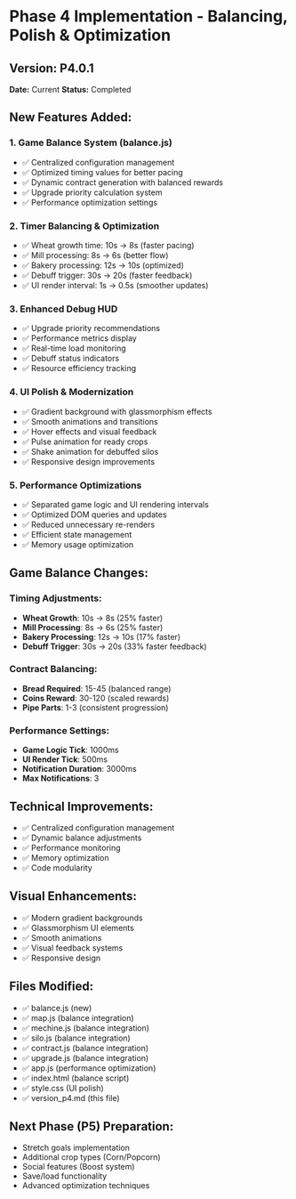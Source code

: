 # Phase 4 Implementation - Balancing, Polish & Optimization

## Version: P4.0.1
**Date:** Current
**Status:** Completed

## New Features Added:

### 1. Game Balance System (balance.js)
- ✅ Centralized configuration management
- ✅ Optimized timing values for better pacing
- ✅ Dynamic contract generation with balanced rewards
- ✅ Upgrade priority calculation system
- ✅ Performance optimization settings

### 2. Timer Balancing & Optimization
- ✅ Wheat growth time: 10s → 8s (faster pacing)
- ✅ Mill processing: 8s → 6s (better flow)
- ✅ Bakery processing: 12s → 10s (optimized)
- ✅ Debuff trigger: 30s → 20s (faster feedback)
- ✅ UI render interval: 1s → 0.5s (smoother updates)

### 3. Enhanced Debug HUD
- ✅ Upgrade priority recommendations
- ✅ Performance metrics display
- ✅ Real-time load monitoring
- ✅ Debuff status indicators
- ✅ Resource efficiency tracking

### 4. UI Polish & Modernization
- ✅ Gradient background with glassmorphism effects
- ✅ Smooth animations and transitions
- ✅ Hover effects and visual feedback
- ✅ Pulse animation for ready crops
- ✅ Shake animation for debuffed silos
- ✅ Responsive design improvements

### 5. Performance Optimizations
- ✅ Separated game logic and UI rendering intervals
- ✅ Optimized DOM queries and updates
- ✅ Reduced unnecessary re-renders
- ✅ Efficient state management
- ✅ Memory usage optimization

## Game Balance Changes:

### Timing Adjustments:
- **Wheat Growth**: 10s → 8s (25% faster)
- **Mill Processing**: 8s → 6s (25% faster)
- **Bakery Processing**: 12s → 10s (17% faster)
- **Debuff Trigger**: 30s → 20s (33% faster feedback)

### Contract Balancing:
- **Bread Required**: 15-45 (balanced range)
- **Coins Reward**: 30-120 (scaled rewards)
- **Pipe Parts**: 1-3 (consistent progression)

### Performance Settings:
- **Game Logic Tick**: 1000ms
- **UI Render Tick**: 500ms
- **Notification Duration**: 3000ms
- **Max Notifications**: 3

## Technical Improvements:
- ✅ Centralized configuration management
- ✅ Dynamic balance adjustments
- ✅ Performance monitoring
- ✅ Memory optimization
- ✅ Code modularity

## Visual Enhancements:
- ✅ Modern gradient backgrounds
- ✅ Glassmorphism UI elements
- ✅ Smooth animations
- ✅ Visual feedback systems
- ✅ Responsive design

## Files Modified:
- ✅ balance.js (new)
- ✅ map.js (balance integration)
- ✅ mechine.js (balance integration)
- ✅ silo.js (balance integration)
- ✅ contract.js (balance integration)
- ✅ upgrade.js (balance integration)
- ✅ app.js (performance optimization)
- ✅ index.html (balance script)
- ✅ style.css (UI polish)
- ✅ version_p4.md (this file)

## Next Phase (P5) Preparation:
- Stretch goals implementation
- Additional crop types (Corn/Popcorn)
- Social features (Boost system)
- Save/load functionality
- Advanced optimization techniques 